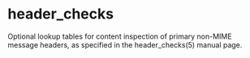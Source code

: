 # header_checks 


Optional lookup tables for content inspection of primary non-MIME
message headers, as specified in the header_checks(5) manual page.



